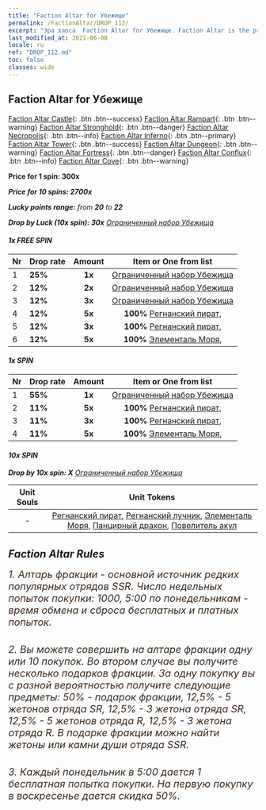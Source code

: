 ```yaml
---
title: "Faction Altar for Убежище"
permalink: /FactionAltar/DROP_112/
excerpt: "Эра хаоса  Faction Altar for Убежище. Faction Altar is the primary method for obtaining SSR units from the popular faction. Limited to 1,000 purchases each week. The popular faction changes at 05:00 every Monday. Purchase attempts and free purchase attempts will also reset then."
last_modified_at: 2021-06-08
locale: ru
ref: "DROP_112.md"
toc: false
classes: wide
---
```


##  Faction Altar for **Убежище**

  [Faction Altar Castle](/ru/FactionAltar/DROP_101/){: .btn .btn--success} [Faction Altar Rampart](/ru/FactionAltar/DROP_102/){: .btn .btn--warning} [Faction Altar Stronghold](/ru/FactionAltar/DROP_103/){: .btn .btn--danger} [Faction Altar Necropolis](/ru/FactionAltar/DROP_104/){: .btn .btn--info} [Faction Altar Inferno](/ru/FactionAltar/DROP_105/){: .btn .btn--primary} [Faction Altar Tower](/ru/FactionAltar/DROP_106/){: .btn .btn--success} [Faction Altar Dungeon](/ru/FactionAltar/DROP_107/){: .btn .btn--warning} [Faction Altar Fortress](/ru/FactionAltar/DROP_108/){: .btn .btn--danger} [Faction Altar Conflux](/ru/FactionAltar/DROP_109/){: .btn .btn--info} [Faction Altar Cove](/ru/FactionAltar/DROP_112/){: .btn .btn--warning} 

  **Price for 1 spin: 300x** <i class="fas fa-gem"/>

  **Price for 10 spins: 2700x** <i class="fas fa-gem"/>

  **Lucky points range:** from **20** to **22**

  **Drop by Luck (10x spin): 30x** [Ограниченный набор Убежища](/ItemsRU/con_2112/)

####  1x FREE SPIN 

  |    Nr    |  Drop rate  |  Amount   |   Item or One from list  |
  |:---------|:------------|:---------:|:------------------------:|
  | 1 | **25%** | **1x** | [Ограниченный набор Убежища](/ItemsRU/con_2112/) |
  | 2 | **12%** | **2x** | [Ограниченный набор Убежища](/ItemsRU/con_2112/) |
  | 3 | **12%** | **3x** | [Ограниченный набор Убежища](/ItemsRU/con_2112/) |
  | 4 | **12%** | **5x** |  **100%** [Регнанский пират](/ItemsRU/unt_273/),  |
  | 5 | **12%** | **3x** |  **100%** [Регнанский пират](/ItemsRU/unt_273/),  |
  | 6 | **12%** | **5x** |  **100%** [Элементаль Моря](/ItemsRU/unt_275/),  |


####  1x SPIN 

  |    Nr    |  Drop rate  |  Amount   |   Item or One from list  |
  |:---------|:------------|:---------:|:------------------------:|
  | 1 | **55%** | **1x** | [Ограниченный набор Убежища](/ItemsRU/con_2112/) |
  | 2 | **11%** | **5x** |  **100%** [Регнанский пират](/ItemsRU/unt_273/),  |
  | 3 | **11%** | **3x** |  **100%** [Регнанский пират](/ItemsRU/unt_273/),  |
  | 4 | **11%** | **5x** |  **100%** [Элементаль Моря](/ItemsRU/unt_275/),  |


####  10x SPIN 

  **Drop by 10x spin: X** [Ограниченный набор Убежища](/ItemsRU/con_2112/)

  |    Unit Souls    |  Unit Tokens  |
  |:----------------:|:-------------:|
  |  - | [Регнанский пират](/ItemsRU/unt_273/), [Регнанский лучник](/ItemsRU/unt_274/), [Элементаль Моря](/ItemsRU/unt_275/), [Панцирный дракон](/ItemsRU/unt_278/), [Повелитель акул](/ItemsRU/unt_281/) |



## Faction Altar Rules

  <span style="color: #3c2a1e;font-size:20px">1. Алтарь фракции - основной источник редких популярных отрядов SSR. Число недельных попыток покупки: 1000, 5:00 по понедельникам - время обмена и сброса бесплатных и платных попыток.</span><br/>

<br/>  <span style="color: #3c2a1e;font-size:20px">2. Вы можете совершить на алтаре фракции одну или 10 покупок. Во втором случае вы получите несколько подарков фракции. За одну покупку вы с разной вероятностью получите следующие предметы: 50% - подарок фракции, 12,5% - 5 жетонов отряда SR, 12,5% - 3 жетона отряда SR, 12,5% - 5 жетонов отряда R, 12,5% - 3 жетона отряда R. В подарке фракции можно найти жетоны или камни души отряда SSR.</span>

<br/>  <span style="color: #3c2a1e;font-size:20px">3. Каждый понедельник в 5:00 дается 1 бесплатная попытка покупки. На первую покупку в воскресенье дается скидка 50%.</span><br/>

<br/>
